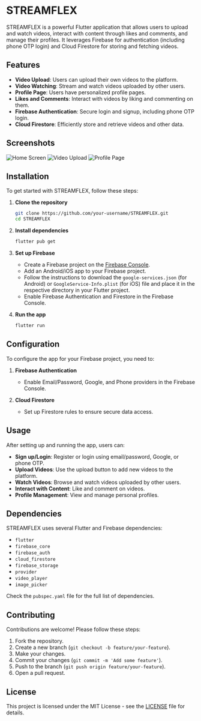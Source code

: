# STREAMFLEX

STREAMFLEX is a powerful Flutter application that allows users to upload and watch videos, interact with content through likes and comments, and manage their profiles. It leverages Firebase for authentication (including phone OTP login) and Cloud Firestore for storing and fetching videos.

## Features

- **Video Upload**: Users can upload their own videos to the platform.
- **Video Watching**: Stream and watch videos uploaded by other users.
- **Profile Page**: Users have personalized profile pages.
- **Likes and Comments**: Interact with videos by liking and commenting on them.
- **Firebase Authentication**: Secure login and signup, including phone OTP login.
- **Cloud Firestore**: Efficiently store and retrieve videos and other data.

## Screenshots

![Home Screen](screenshots/home_screen.png)
![Video Upload](screenshots/video_upload.png)
![Profile Page](screenshots/profile_page.png)

## Installation

To get started with STREAMFLEX, follow these steps:

1. **Clone the repository**
    ```sh
    git clone https://github.com/your-username/STREAMFLEX.git
    cd STREAMFLEX
    ```

2. **Install dependencies**
    ```sh
    flutter pub get
    ```

3. **Set up Firebase**
    - Create a Firebase project on the [Firebase Console](https://console.firebase.google.com/).
    - Add an Android/iOS app to your Firebase project.
    - Follow the instructions to download the `google-services.json` (for Android) or `GoogleService-Info.plist` (for iOS) file and place it in the respective directory in your Flutter project.
    - Enable Firebase Authentication and Firestore in the Firebase Console.

4. **Run the app**
    ```sh
    flutter run
    ```

## Configuration

To configure the app for your Firebase project, you need to:

1. **Firebase Authentication**
    - Enable Email/Password, Google, and Phone providers in the Firebase Console.

2. **Cloud Firestore**
    - Set up Firestore rules to ensure secure data access.

## Usage

After setting up and running the app, users can:

- **Sign up/Login**: Register or login using email/password, Google, or phone OTP.
- **Upload Videos**: Use the upload button to add new videos to the platform.
- **Watch Videos**: Browse and watch videos uploaded by other users.
- **Interact with Content**: Like and comment on videos.
- **Profile Management**: View and manage personal profiles.

## Dependencies

STREAMFLEX uses several Flutter and Firebase dependencies:

- `flutter`
- `firebase_core`
- `firebase_auth`
- `cloud_firestore`
- `firebase_storage`
- `provider`
- `video_player`
- `image_picker`

Check the `pubspec.yaml` file for the full list of dependencies.

## Contributing

Contributions are welcome! Please follow these steps:

1. Fork the repository.
2. Create a new branch (`git checkout -b feature/your-feature`).
3. Make your changes.
4. Commit your changes (`git commit -m 'Add some feature'`).
5. Push to the branch (`git push origin feature/your-feature`).
6. Open a pull request.

## License

This project is licensed under the MIT License - see the [LICENSE](LICENSE) file for details.

